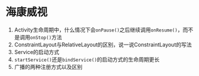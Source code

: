 # 海康威视

1. Activity生命周期中，什么情况下会`onPause()`之后继续调用`onResume()`，而不是调用`onStop()`方法
2. ConstraintLayout与RelativeLayout的区别，说一说ConstraintLayout的写法
3. Service的启动方式
4. `startService()`还是`bindService()`的启动方式的生命周期更长
5. 广播的两种注册方式以及区别